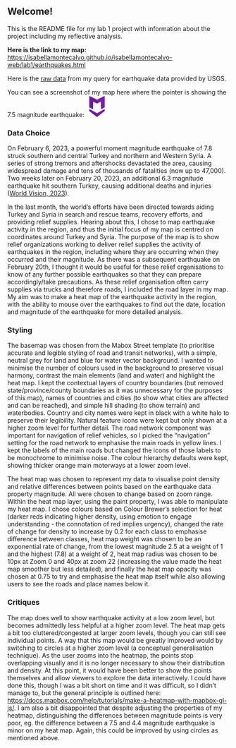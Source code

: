 ## Welcome!

This is the README file for my lab 1 project with information about the project including my reflective analysis.

**Here is the link to my map:** https://isabellamontecalvo.github.io/isabellamontecalvo-web/lab1/earthquakes.html

Here is the [raw data](https://earthquake.usgs.gov/fdsnws/event/1/query.geojson?starttime=2023-02-02%2000:00:00&endtime=2023-03-04%2023:59:59&minmagnitude=2.5&eventtype=earthquake&orderby=time) from my query for earthquake data provided by USGS.

You can see a screenshot of my map here where the pointer is showing the 7.5 magnitude earthquake:
![alt text](https://github.com/adam-p/markdown-here/raw/master/src/common/images/icon48.png "Logo Title Text 1")



### Data Choice
On February 6, 2023, a powerful moment magnitude earthquake of 7.8 struck southern and central Turkey and northern and Western Syria. A series of strong tremors and aftershocks devastated the area, causing widespread damage and tens of thousands of fatalities (now up to 47,000). Two weeks later on February 20, 2023, an additional 6.3 magnitude earthquake hit southern Turkey, causing additional deaths and injuries ([World Vision, 2023](https://www.worldvision.org/disaster-relief-news-stories/2023-turkey-and-syria-earthquake-faqs)).

In the last month, the world’s efforts have been directed towards aiding Turkey and Syria in search and rescue teams, recovery efforts, and providing relief supplies. Hearing about this, I chose to map earthquake activity in the region, and thus the initial focus of my map is centred on coordinates around Turkey and Syria. The purpose of the map is to show relief organizations working to deliver relief supplies the activity of earthquakes in the region, including where they are occurring when they occurred and their magnitude. As there was a subsequent earthquake on February 20th, I thought it would be useful for these relief organisations to know of any further possible earthquakes so that they can prepare accordingly/take precautions. As these relief organisation often carry supplies via trucks and therefore roads, I included the road layer in my map. My aim was to make a heat map of the earthquake activity in the region, with the ability to mouse over the earthquakes to find out the date, location and magnitude of the earthquake for more detailed analysis. 

### Styling

The basemap was chosen from the Mabox Street template (to prioritise accurate and legible styling of road and transit networks), with a simple, neutral grey for land and blue for water vector background. I wanted to minimise the number of colours used in the background to preserve visual harmony, contrast the main elements (land and water) and highlight the heat map. I kept the contextual layers of country boundaries (but removed state/province/county boundaries as it was unnecessary for the purposes of this map), names of countries and cities (to show what cities are affected and can be reached), and simple hill shading (to show terrain) and waterbodies. Country and city names were kept in black with a white halo to preserve their legibility. Natural feature icons were kept but only shown at a higher zoom level for further detail. The road network component was important for navigation of relief vehicles, so I picked the “navigation” setting for the road network to emphasise the main roads in yellow lines. I kept the labels of the main roads but changed the icons of those labels to be monochrome to minimise noise. The colour hierarchy defaults were kept, showing thicker orange main motorways at a lower zoom level.

The heat map was chosen to represent my data to visualise point density and relative differences between points based on the earthquake data property magnitude. All were chosen to change based on zoom range. Within the heat map layer, using the paint property, I was able to manipulate my heat map. I chose colours based on Colour Brewer’s selection for heat (darker reds indicating higher density, using emotion  to engage understanding - the connotation of red implies urgency), changed the rate of change for density to increase by 0.2 for each class to emphasise difference between classes, heat map weight was chosen to be an exponential rate of change, from the lowest magnitude 2.5 at a weight of 1 and the highest (7.8) at a weight of 2, heat map radius was chosen to be 10px at Zoom 0 and 40px at zoom 22 (increasing the value made the heat map smoother but less detailed), and finally the heat map opacity was chosen at 0.75 to try and emphasise the heat map itself while also allowing users to see the roads and place names below it.

### Critiques
The map does well to show earthquake activity at a low zoom level, but becomes admittedly less helpful at a higher zoom level. The heat map gets a bit too cluttered/congested at larger zoom levels, though you can still see individual points. A way that this map would be greatly improved would by switching to circles at a higher zoom level (a conceptual generalisation technique). As the user zooms into the heatmap, the points stop overlapping visually and it is no longer necessary to show their distribution and density. At this point, it would have been better to show the points themselves and allow viewers to explore the data interactively. I could have done this, though I was a bit short on time and it was difficult, so I didn’t manage to, but the general principle is outlined here: https://docs.mapbox.com/help/tutorials/make-a-heatmap-with-mapbox-gl-js/. I am also a bit disappointed that despite adjusting the properties of my heatmap, distinguishing the differences between magnitude points is very poor, eg. the difference between a 7.5 and 4.4 magnitude earthquake is minor on my heat map. Again, this could be improved by using circles as mentioned above.

